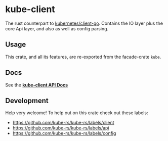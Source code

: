 # kube-client
The rust counterpart to [kubernetes/client-go](https://github.com/kubernetes/apimachinery).
Contains the IO layer plus the core Api layer, and also as well as config parsing.

## Usage
This crate, and all its features, are re-exported from the facade-crate `kube`.

## Docs
See the **[kube-client API Docs](https://docs.rs/kube-client/)**

## Development
Help very welcome! To help out on this crate check out these labels:
- https://github.com/kube-rs/kube-rs/labels/client
- https://github.com/kube-rs/kube-rs/labels/api
- https://github.com/kube-rs/kube-rs/labels/config
